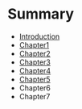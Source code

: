 # Summary

* [Introduction](README.md)
* [Chapter1](chapter1.md)
* [Chapter2](chapter2.md)
* [Chapter3](Chapter3.md)
* [Chapter4](chapter4.md)
* [Chapter5](chapter5.md)
* Chapter6
* Chapter7

